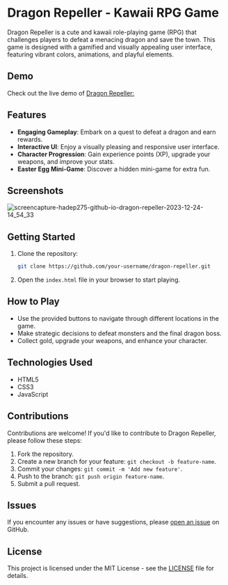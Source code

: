 # Dragon Repeller - Kawaii RPG Game


Dragon Repeller is a cute and kawaii role-playing game (RPG) that challenges players to defeat a menacing dragon and save the town. This game is designed with a gamified and visually appealing user interface, featuring vibrant colors, animations, and playful elements.

## Demo

Check out the live demo of  [Dragon Repeller:](https://hadep275.github.io/dragon-repeller/)

## Features

- **Engaging Gameplay**: Embark on a quest to defeat a dragon and earn rewards.
- **Interactive UI**: Enjoy a visually pleasing and responsive user interface.
- **Character Progression**: Gain experience points (XP), upgrade your weapons, and improve your stats.
- **Easter Egg Mini-Game**: Discover a hidden mini-game for extra fun.

## Screenshots

![screencapture-hadep275-github-io-dragon-repeller-2023-12-24-14_54_33](https://github.com/hadep275/dragon-repeller/assets/65734173/efc3cfda-ab07-4914-b02e-575281a124b7)

## Getting Started

1. Clone the repository:

   ```bash
   git clone https://github.com/your-username/dragon-repeller.git
   ```

2. Open the `index.html` file in your browser to start playing.

## How to Play

- Use the provided buttons to navigate through different locations in the game.
- Make strategic decisions to defeat monsters and the final dragon boss.
- Collect gold, upgrade your weapons, and enhance your character.

## Technologies Used

- HTML5
- CSS3
- JavaScript

## Contributions

Contributions are welcome! If you'd like to contribute to Dragon Repeller, please follow these steps:

1. Fork the repository.
2. Create a new branch for your feature: `git checkout -b feature-name`.
3. Commit your changes: `git commit -m 'Add new feature'`.
4. Push to the branch: `git push origin feature-name`.
5. Submit a pull request.

## Issues

If you encounter any issues or have suggestions, please [open an issue](link_to_issues) on GitHub.

## License

This project is licensed under the MIT License - see the [LICENSE](link_to_license) file for details.
